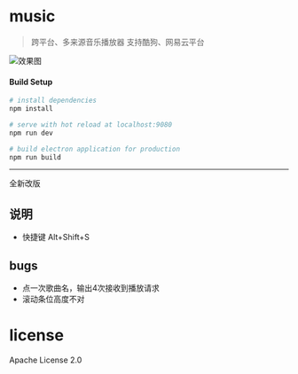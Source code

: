 # music

> 跨平台、多来源音乐播放器
> 支持酷狗、网易云平台

![效果图](https://images.gitee.com/uploads/images/2019/0413/185944_5b3a5fd7_3028814.png)

#### Build Setup

``` bash
# install dependencies
npm install

# serve with hot reload at localhost:9080
npm run dev

# build electron application for production
npm run build


```

---

全新改版

## 说明

- 快捷键 Alt+Shift+S

## bugs

- 点一次歌曲名，输出4次接收到播放请求
- 滚动条位高度不对

# license

Apache License 2.0